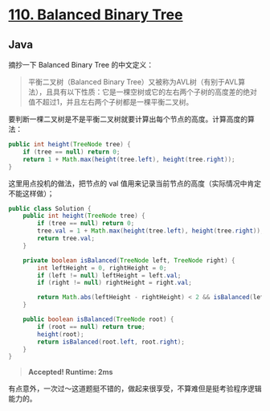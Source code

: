 # [110. Balanced Binary Tree](https://leetcode.com/problems/balanced-binary-tree/)

## Java

摘抄一下 Balanced Binary Tree 的中文定义：

> 平衡二叉树（Balanced Binary Tree）又被称为AVL树（有别于AVL算法），且具有以下性质：它是一棵空树或它的左右两个子树的高度差的绝对值不超过1，并且左右两个子树都是一棵平衡二叉树。

要判断一棵二叉树是不是平衡二叉树就要计算出每个节点的高度。计算高度的算法：

```java
public int height(TreeNode tree) {
    if (tree == null) return 0;
    return 1 + Math.max(height(tree.left), height(tree.right));
}
```

这里用点投机的做法，把节点的 val 值用来记录当前节点的高度（实际情况中肯定不能这样做）；

```java
public class Solution {
    public int height(TreeNode tree) {
        if (tree == null) return 0;
        tree.val = 1 + Math.max(height(tree.left), height(tree.right));
        return tree.val;
    }

    private boolean isBalanced(TreeNode left, TreeNode right) {
        int leftHeight = 0, rightHeight = 0;
        if (left != null) leftHeight = left.val;
        if (right != null) rightHeight = right.val;

        return Math.abs(leftHeight - rightHeight) < 2 && isBalanced(left) && isBalanced(right);
    }

    public boolean isBalanced(TreeNode root) {
        if (root == null) return true;
        height(root);
        return isBalanced(root.left, root.right);
    }
}
```

> **Accepted! Runtime: 2ms**

有点意外，一次过～这道题挺不错的，做起来很享受，不算难但是挺考验程序逻辑能力的。